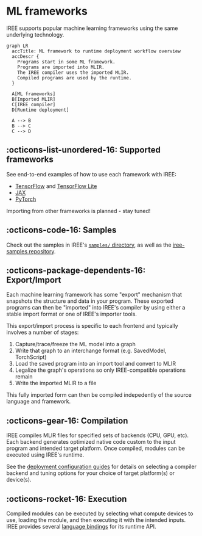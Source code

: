 # ML frameworks

IREE supports popular machine learning frameworks using the same underlying
technology.

``` mermaid
graph LR
  accTitle: ML framework to runtime deployment workflow overview
  accDescr {
    Programs start in some ML framework.
    Programs are imported into MLIR.
    The IREE compiler uses the imported MLIR.
    Compiled programs are used by the runtime.
  }

  A[ML frameworks]
  B[Imported MLIR]
  C[IREE compiler]
  D[Runtime deployment]

  A --> B
  B --> C
  C --> D
```

## :octicons-list-unordered-16: Supported frameworks

See end-to-end examples of how to use each framework with IREE:

* [TensorFlow](./tensorflow.md) and [TensorFlow Lite](./tflite.md)
* [JAX](./jax.md)
* [PyTorch](./pytorch.md)

Importing from other frameworks is planned - stay tuned!

## :octicons-code-16: Samples

Check out the samples in IREE's
[`samples/` directory](https://github.com/openxla/iree/tree/main/samples),
as well as the
[iree-samples repository](https://github.com/iree-org/iree-samples).

## :octicons-package-dependents-16: Export/Import

Each machine learning framework has some "export" mechanism that snapshots the
structure and data in your program. These exported programs can then be
"imported" into IREE's compiler by using either a stable import format or one of
IREE's importer tools.

This export/import process is specific to each frontend and typically involves a
number of stages:

1. Capture/trace/freeze the ML model into a graph
2. Write that graph to an interchange format (e.g. SavedModel, TorchScript)
3. Load the saved program into an import tool and convert to MLIR
4. Legalize the graph's operations so only IREE-compatible operations remain
5. Write the imported MLIR to a file

This fully imported form can then be compiled indepedently of the source
language and framework.

## :octicons-gear-16: Compilation

IREE compiles MLIR files for specified sets of backends (CPU, GPU, etc). Each
backend generates optimized native code custom to the input program and
intended target platform. Once compiled, modules can be executed using IREE's
runtime.

See the [deployment configuration guides](../deployment-configurations/index.md)
for details on selecting a compiler backend and tuning options for your choice
of target platform(s) or device(s).

## :octicons-rocket-16: Execution

Compiled modules can be executed by selecting what compute devices to use,
loading the module, and then executing it with the intended inputs. IREE
provides several [language bindings](../../reference/bindings/index.md) for its
runtime API.
